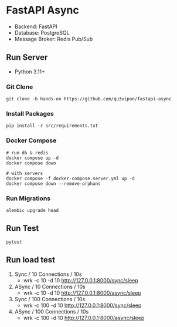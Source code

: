 # FastAPI Async
- Backend: FastAPI
- Database: PostgreSQL
- Message Broker: Redis Pub/Sub

## Run Server
- Python 3.11+

### Git Clone
```shell
git clone -b hands-on https://github.com/qu3vipon/fastapi-async
```

### Install Packages
```shell
pip install -r src/requirements.txt
```

### Docker Compose
```shell
# run db & redis
docker compose up -d
docker compose down

# with servers
docker compose -f docker-compose.server.yml up -d
docker compose down --remove-orphans
```
### Run Migrations
```shell
alembic upgrade head
```
## Run Test
```shell
pytest
```

## Run load test
1. Sync / 10 Connections / 10s
   - wrk -c 10 -d 10 http://127.0.0.1:8000/sync/sleep
2. ASync / 10 Connections / 10s
   - wrk -c 10 -d 10 http://127.0.0.1:8000/async/sleep
3. Sync / 100 Connections / 10s
   - wrk -c 100 -d 10 http://127.0.0.1:8000/sync/sleep
4. ASync / 100 Connections / 10s
   - wrk -c 100 -d 10 http://127.0.0.1:8000/async/sleep
